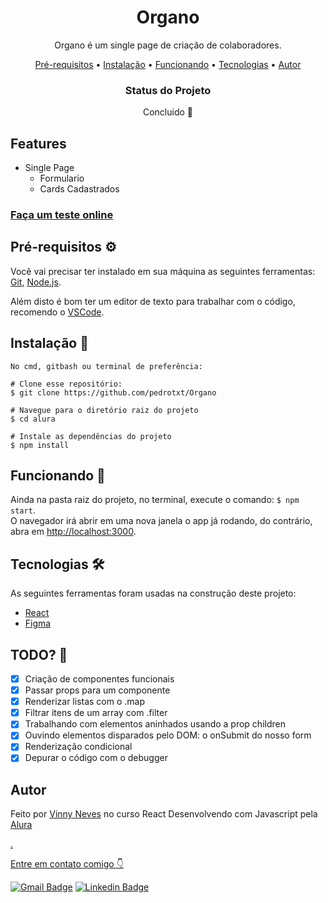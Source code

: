 <h1 align='center'>Organo</h1> 
<p align='center'>  
Organo é um single page de criação de colaboradores. 

<p align="center">
 <a href="#requisitos">Pré-requisitos</a> •
 <a href="#instalacao">Instalação</a> •
 <a href="#funcionando">Funcionando</a> •
 <a href="#tecnologias">Tecnologias</a> •   
 <a href="#autor">Autor</a> 
</p>

<div align='center'>
	<h3>Status do Projeto</h3>
	<p> Concluido 🌟</p>
</div>

<h2> Features</h2>

- Single Page
  - Formulario
  - Cards Cadastrados

<a href='https://organo-theta-tan.vercel.app/'> <h3> Faça um teste online</h3> </a>

</div>


<h2 id='requisitos'> Pré-requisitos ⚙</h2>

Você vai precisar ter instalado em sua máquina as seguintes ferramentas:
[Git](https://git-scm.com), [Node.js](https://nodejs.org/en/).

Além disto é bom ter um editor de texto para trabalhar com o código, recomendo o [VSCode](https://code.visualstudio.com/).

<h2 id='instalacao'> Instalação 🔧</h2>

``` 
No cmd, gitbash ou terminal de preferência: 

# Clone esse repositório:
$ git clone https://github.com/pedrotxt/Organo

# Navegue para o diretório raiz do projeto
$ cd alura

# Instale as dependências do projeto
$ npm install
```

<h2 id='funcionando'> Funcionando 💨 </h2>

Ainda na pasta raiz do projeto, no terminal, execute o comando: ``` $ npm start ```.<br/>
O navegador irá abrir em uma nova janela o app já rodando, do contrário, abra em [http://localhost:3000](http://localhost:3000).

</p>

<h2 id='tecnologias'> Tecnologias 🛠 </h2>

As seguintes ferramentas foram usadas na construção deste projeto:

- [React](https://pt-br.reactjs.org/)
- [Figma](https://www.figma.com/ui-design-tool/)

<h2> TODO? 📝 </h2>

- [x] Criação de componentes funcionais
- [x] Passar props para um componente
- [x] Renderizar listas com o .map
- [x] Filtrar itens de um array com .filter
- [x] Trabalhando com elementos aninhados usando a prop children
- [x] Ouvindo elementos disparados pelo DOM: o onSubmit do nosso form
- [x] Renderização condicional
- [x] Depurar o código com o debugger

<h2 id='autor'> Autor </h2>

<p>Feito por <a href='https://www.instagram.com/vinicios_neves/'>Vinny Neves</a> no curso React Desenvolvendo com Javascript pela <a href='https://www.alura.com.br/'> Alura</p> .<br/>
<p>Entre em contato comigo 👇

[![Gmail Badge](https://img.shields.io/badge/-mlrj.junior%40gmail.com-c14438?style=flat-square&logo=Gmail&logoColor=white&link=mailto:mlrj.junior@gmail.com)](mailto:mlrj.junior@gmail.com)
[![Linkedin Badge](https://img.shields.io/badge/-Marcos_Junior-blue?style=flat-square&logo=Linkedin&logoColor=white&link=https://www.linkedin.com/in/mlrjunior/)](https://www.linkedin.com/in/mlrjunior/) 
</p>
